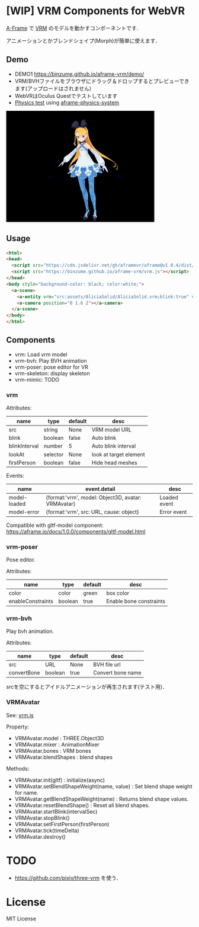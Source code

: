 # [WIP] VRM Components for WebVR

[A-Frame](https://aframe.io/) で [VRM](https://vrm.dev/) のモデルを動かすコンポーネントです.

アニメーションとかブレンドシェイプ(Morph)が簡単に使えます．

## Demo

- DEMO1 https://binzume.github.io/aframe-vrm/demo/
- VRM/BVHファイルをブラウザにドラッグ＆ドロップするとプレビューできます(アップロードはされません)
- WebVRはOculus Questでテストしています
- [Physics test](https://binzume.github.io/aframe-vrm/demo/physics.html) using [aframe-physics-system](https://github.com/n5ro/aframe-physics-system)

![AliciaSolid](./demo/alicia1.gif)

## Usage

```html
<html>
<head>
  <script src="https://cdn.jsdelivr.net/gh/aframevr/aframe@v1.0.4/dist/aframe-master.min.js"></script>
  <script src="https://binzume.github.io/aframe-vrm/vrm.js"></script>
</head>
<body style="background-color: black; color:white;">
  <a-scene>
    <a-entity vrm="src:assets/AliciaSolid/AliciaSolid.vrm;blink:true" vrm-bvh="" rotation="0 180 0"></a-entity>
    <a-camera position="0 1.6 2"></a-camera>
  </a-scene>
</body>
</html>
```

## Components

- vrm: Load vrm model
- vrm-bvh: Play BVH animation
- vrm-poser: pose editor for VR
- vrm-skeleton: display skeleton
- vrm-mimic: TODO

### vrm

Attributes:

| name          | type     | default | desc |
| ------------- | -------- | ------- | ---- |
| src           | string   | None    | VRM model URL |
| blink         | boolean  | false   | Auto blink |
| blinkInterval | number   | 5       | Auto blink interval |
| lookAt        | selector | None    | look at target element |
| firstPerson   | boolean  | false   | Hide head meshes |

Events:

| name         | event.detail | desc |
| ------------ | ------------ | ---- |
| model-loaded | {format:'vrm', model: Object3D, avatar: VRMAvatar} | Loaded event |
| model-error  | {format:'vrm', src: URL, cause: object} | Error event |

Compatible with gltf-model component: https://aframe.io/docs/1.0.0/components/gltf-model.html

### vrm-poser

Pose editor.

Attributes:

| name              | type    | default | desc        |
| ----------------- | ------- | ------- | ----------- |
| color             | color   | green   | box color   |
| enableConstraints | boolean | true    | Enable bone constraints |

### vrm-bvh

Play bvh animation.

Attributes:

| name        | type     | default | desc |
| ----------- | -------- | ------- | ---- |
| src         | URL      | None    | BVH file url |
| convertBone | boolean  | true    | Convert bone name |

srcを空にするとアイドルアニメーションが再生されます(テスト用)．

### VRMAvatar

See: [vrm.js](vrm.js)

Property:

- VRMAvatar.model : THREE.Object3D
- VRMAvatar.mixer : AnimationMixer
- VRMAvatar.bones : VRM bones
- VRMAvatar.blendShapes : blend shapes

Methods:

- VRMAvatar.init(gltf) : initialize(async)
- VRMAvatar.setBlendShapeWeight(name, value) : Set blend shape weight for name.
- VRMAvatar.getBlendShapeWeight(name) : Returns blend shape values.
- VRMAvatar.resetBlendShape() : Reset all blend shapes.
- VRMAvatar.startBlink(intervalSec)
- VRMAvatar.stopBlink()
- VRMAvatar.setFirstPerson(firstPerson)
- VRMAvatar.tick(timeDelta)
- VRMAvatar.destroy()

# TODO

- https://github.com/pixiv/three-vrm を使う．

# License

MIT License
